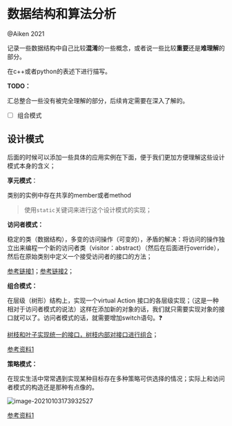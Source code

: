 # 数据结构和算法分析

@Aiken 2021 

记录一些数据结构中自己比较**混淆**的一些概念，或者说一些比较**重要**还是**难理解**的部分。

在c++或者python的表述下进行描写。

**TODO：**

汇总整合一些没有被完全理解的部分，后续肯定需要在深入了解的。

- [ ] 组合模式

## 设计模式

后面的时候可以添加一些具体的应用实例在下面，便于我们更加方便理解这些设计模式本身的含义；

**享元模式**：

类别的实例中存在共享的member或者method

> 使用`static`关键词来进行这个设计模式的实现；

**访问者模式：**

稳定的类（数据结构），多变的访问操作（可变的），矛盾的解决：将访问的操作独立出来编程一个新的访问者类（visitor：abstract）（然后在后面进行override），然后在原始类别中定义一个接受访问者的接口的方法；

[参考链接1](https://www.cnblogs.com/adamjwh/p/10968634.html)；[参考链接2](https://www.cnblogs.com/zyrblog/p/9244754.html)；

**组合模式：**

在层级（树形）结构上，实现一个virtual Action 接口的各层级实现；（这是一种相对于访问者模式的说法）这样在添加新的对象的话，我们就只需要实现对象的接口就可以了。访问者模式的话，就需要增加switch语句。:question:

<u>树枝和叶子实现统一的接口，树枝内部对接口进行组合</u>；

[参考资料1](http://c.biancheng.net/view/1373.html)

**策略模式：**

在现实生活中常常遇到实现某种目标存在多种策略可供选择的情况；实际上和访问者模式的构造还是那种有点像的。

![image-20210103173932527]($%7BImage%7D/image-20210103173932527.png)

[参考资料1](http://c.biancheng.net/view/1378.html)